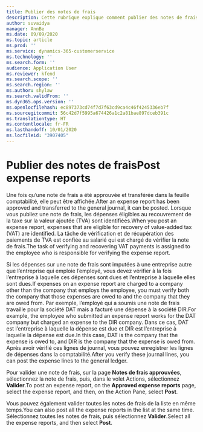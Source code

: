 ```yaml
---
title: Publier des notes de frais
description: Cette rubrique explique comment publier des notes de frais.
author: suvaidya
manager: AnnBe
ms.date: 09/09/2020
ms.topic: article
ms.prod: ''
ms.service: dynamics-365-customerservice
ms.technology: ''
ms.search.form: ''
audience: Application User
ms.reviewer: kfend
ms.search.scope: ''
ms.search.region: ''
ms.author: shylaw
ms.search.validFrom: ''
ms.dyn365.ops.version: ''
ms.openlocfilehash: ec897373cd74f7d7f63cd9ca4c46f4245336eb7f
ms.sourcegitcommit: 56c42d7f5995a674426a1c2a81bae897dceb391c
ms.translationtype: HT
ms.contentlocale: fr-FR
ms.lasthandoff: 10/01/2020
ms.locfileid: "3907405"
---
```

# <a name="post-expense-reports"></a><span data-ttu-id="af25d-103">Publier des notes de frais</span><span class="sxs-lookup"><span data-stu-id="af25d-103">Post expense reports</span></span>

<span data-ttu-id="af25d-104">Une fois qu’une note de frais a été approuvée et transférée dans la feuille comptabilité, elle peut être affichée.</span><span class="sxs-lookup"><span data-stu-id="af25d-104">After an expense report has been approved and transferred to the general journal, it can be posted.</span></span> <span data-ttu-id="af25d-105">Lorsque vous publiez une note de frais, les dépenses éligibles au recouvrement de la taxe sur la valeur ajoutée (TVA) sont identifiées.</span><span class="sxs-lookup"><span data-stu-id="af25d-105">When you post an expense report, expenses that are eligible for recovery of value-added tax (VAT) are identified.</span></span> <span data-ttu-id="af25d-106">La tâche de vérification et de récupération des paiements de TVA est confiée au salarié qui est chargé de vérifier la note de frais.</span><span class="sxs-lookup"><span data-stu-id="af25d-106">The task of verifying and recovering VAT payments is assigned to the employee who is responsible for verifying the expense report.</span></span>

<span data-ttu-id="af25d-107">Si les dépenses sur une note de frais sont imputées à une entreprise autre que l’entreprise qui emploie l’employé, vous devez vérifier à la fois l’entreprise à laquelle ces dépenses sont dues et l’entreprise à laquelle elles sont dues.</span><span class="sxs-lookup"><span data-stu-id="af25d-107">If expenses on an expense report are charged to a company other than the company that employs the employee, you must verify both the company that those expenses are owed to and the company that they are owed from.</span></span> <span data-ttu-id="af25d-108">Par exemple, l’employé qui a soumis une note de frais travaille pour la société DAT mais a facturé une dépense à la société DIR.</span><span class="sxs-lookup"><span data-stu-id="af25d-108">For example, the employee who submitted an expense report works for the DAT company but charged an expense to the DIR company.</span></span> <span data-ttu-id="af25d-109">Dans ce cas, DAT est l’entreprise à laquelle la dépense est due et DIR est l’entreprise à laquelle la dépense est due.</span><span class="sxs-lookup"><span data-stu-id="af25d-109">In this case, DAT is the company that the expense is owed to, and DIR is the company that the expense is owed from.</span></span> <span data-ttu-id="af25d-110">Après avoir vérifié ces lignes de journal, vous pouvez enregistrer les lignes de dépenses dans la comptabilité.</span><span class="sxs-lookup"><span data-stu-id="af25d-110">After you verify these journal lines, you can post the expense lines to the general ledger.</span></span>

<span data-ttu-id="af25d-111">Pour valider une note de frais, sur la page **Notes de frais approuvées**, sélectionnez la note de frais, puis, dans le volet Actions, sélectionnez **Valider**.</span><span class="sxs-lookup"><span data-stu-id="af25d-111">To post an expense report, on the **Approved expense reports** page, select the expense report, and then, on the Action Pane, select **Post**.</span></span>

<span data-ttu-id="af25d-112">Vous pouvez également valider toutes les notes de frais de la liste en même temps.</span><span class="sxs-lookup"><span data-stu-id="af25d-112">You can also post all the expense reports in the list at the same time.</span></span> <span data-ttu-id="af25d-113">Sélectionnez toutes les notes de frais, puis sélectionnez **Valider**.</span><span class="sxs-lookup"><span data-stu-id="af25d-113">Select all the expense reports, and then select **Post**.</span></span>
